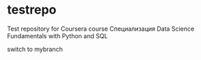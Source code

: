 # testrepo
Test repository for Coursera course
Специализация Data Science Fundamentals with Python and SQL

switch to mybranch
